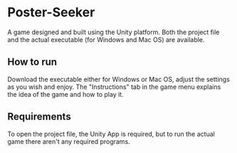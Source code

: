 # Poster-Seeker

A game designed and built using the Unity platform. Both the project file and the actual executable (for Windows and Mac OS) are available. 

## How to run

Download the executable either for Windows or Mac OS, adjust the settings as you wish and enjoy. The "Instructions" tab in the game menu explains the idea of the game and how to play it.

## Requirements

To open the project file, the Unity App is required, but to run the actual game there aren't any required programs.
